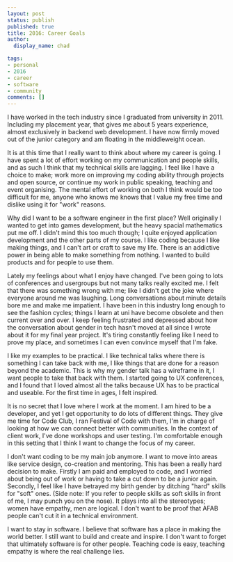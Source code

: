 ```yaml
---
layout: post
status: publish
published: true
title: 2016: Career Goals
author:
  display_name: chad

tags:
- personal
- 2016
- career
- software
- community
comments: []
---
```

I have worked in the tech industry since I graduated from university in 2011. Including my placement year, that gives me about 5 years experience, almost exclusively in backend web development. I have now firmly moved out of the junior category and am floating in the middleweight ocean. 

<!--more-->

It is at this time that I really want to think about where my career is going. I have spent a lot of effort working on my communication and people skills, and as such I think that my technical skills are lagging. I feel like I have a choice to make; work more on improving my coding ability through projects and open source, or continue my work in public speaking, teaching and event organising. The mental effort of working on both I think would be too difficult for me, anyone who knows me knows that I value my free time and dislike using it for "work" reasons. 

Why did I want to be a software engineer in the first place? Well originally I wanted to get into games development, but the heavy spacial mathematics put me off. I didn't mind this too much though; I quite enjoyed application development and the other parts of my course. I like coding because I like making things, and I can't art or craft to save my life. There is an addictive power in being able to make something from nothing. I wanted to build products and for people to use them.

Lately my feelings about what I enjoy have changed. I've been going to lots of conferences and usergroups but not many talks really excited me. I felt that there was something wrong with me; like I didn't get the joke where everyone around me was laughing. Long conversations about minute details bore me and make me impatient. I have been in this industry long enough to see the fashion cycles; things I learn at uni have become obsolete and then current over and over. I keep feeling frustrated and depressed about how the conversation about gender in tech hasn't moved at all since I wrote about it for my final year project. It's tiring constantly feeling like I need to prove my place, and sometimes I can even convince myself that I'm fake. 

I like my examples to be practical. I like technical talks where there is something I can take back with me, I like things that are done for a reason beyond the academic. This is why my gender talk has a wireframe in it, I want people to take that back with them. I started going to UX conferences, and I found that I loved almost all the talks because UX has to be practical and useable. For the first time in ages, I felt inspired. 

It is no secret that I love where I work at the moment. I am hired to be a developer, and yet I get opportunity to do lots of different things. They give me time for Code Club, I ran Festival of Code with them, I'm in charge of looking at how we can connect better with communities. In the context of client work, I've done workshops and user testing. I'm comfortable enough in this setting that I think I want to change the focus of my career.

I don't want coding to be my main job anymore. I want to move into areas like service design, co-creation and mentoring. This has been a really hard decision to make. Firstly I am paid and employed to code, and I worried about being out of work or having to take a cut down to be a junior again.  Secondly, I feel like I have betrayed my birth gender by ditching "hard" skills for "soft" ones. (Side note: If you refer to people skills as soft skills in front of me, I may punch you on the nose). It plays into all the stereotypes; women have empathy, men are logical. I don't want to be proof that AFAB people can't cut it in a technical environment.

I want to stay in software. I believe that software has a place in making the world better. I still want to build and create and inspire. I don't want to forget that ultimately software is for other people. Teaching code is easy, teaching empathy is where the real challenge lies.
